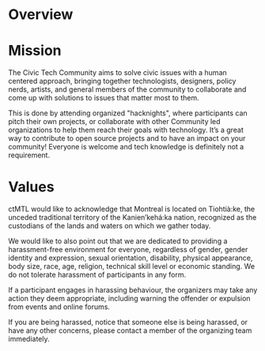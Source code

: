 # Overview

# Mission

The Civic Tech Community aims to solve civic issues with a human centered approach, bringing together technologists, designers, policy nerds, artists, and general members of the community to collaborate and come up with solutions to issues that matter most to them.

This is done by attending organized "hacknights", where participants can pitch their own projects, or collaborate with other Community led organizations to help them reach their goals with technology. It’s a great way to contribute to open source projects and to have an impact on your community! Everyone is welcome and tech knowledge is definitely not a requirement.

# Values

ctMTL would like to acknowledge that Montreal is located on Tiohtià:ke, the unceded traditional territory of the Kanien’kehá:ka nation, recognized as the custodians of the lands and waters on which we gather today.

We would like to also point out that we are dedicated to providing a harassment-free environment for everyone, regardless of gender, gender identity and expression, sexual orientation, disability, physical appearance, body size, race, age, religion, technical skill level or economic standing. We do not tolerate harassment of participants in any form. 

If a participant engages in harassing behaviour, the organizers may take any action they deem appropriate, including warning the offender or expulsion from events and online forums.

If you are being harassed, notice that someone else is being harassed, or have any other concerns, please contact a member of the organizing team immediately.
